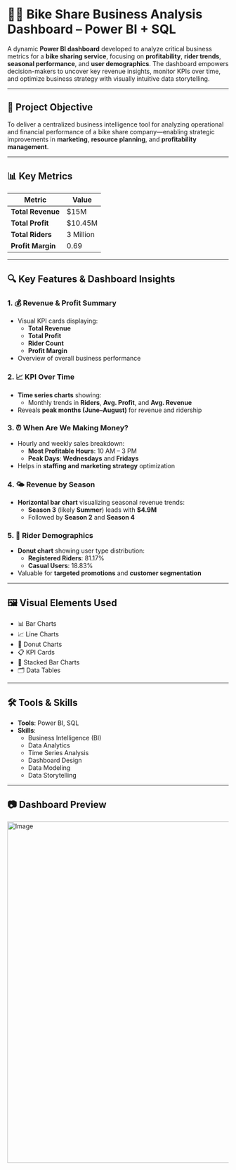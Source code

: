 # 🚴‍♂️ Bike Share Business Analysis Dashboard – Power BI + SQL

A dynamic **Power BI dashboard** developed to analyze critical business metrics for a **bike sharing service**, focusing on **profitability**, **rider trends**, **seasonal performance**, and **user demographics**. The dashboard empowers decision-makers to uncover key revenue insights, monitor KPIs over time, and optimize business strategy with visually intuitive data storytelling.

---

## 📌 Project Objective

To deliver a centralized business intelligence tool for analyzing operational and financial performance of a bike share company—enabling strategic improvements in **marketing**, **resource planning**, and **profitability management**.

---

## 📊 Key Metrics

| Metric            | Value     |
|-------------------|-----------|
| **Total Revenue** | $15M      |
| **Total Profit**  | $10.45M   |
| **Total Riders**  | 3 Million |
| **Profit Margin** | 0.69      |

---

## 🔍 Key Features & Dashboard Insights

### 1. 💰 Revenue & Profit Summary
- Visual KPI cards displaying:
  - **Total Revenue**
  - **Total Profit**
  - **Rider Count**
  - **Profit Margin**
- Overview of overall business performance

### 2. 📈 KPI Over Time
- **Time series charts** showing:
  - Monthly trends in **Riders**, **Avg. Profit**, and **Avg. Revenue**
- Reveals **peak months (June–August)** for revenue and ridership

### 3. ⏰ When Are We Making Money?
- Hourly and weekly sales breakdown:
  - **Most Profitable Hours**: 10 AM – 3 PM
  - **Peak Days**: **Wednesdays** and **Fridays**
- Helps in **staffing and marketing strategy** optimization

### 4. 🌤️ Revenue by Season
- **Horizontal bar chart** visualizing seasonal revenue trends:
  - **Season 3** (likely **Summer**) leads with **$4.9M**
  - Followed by **Season 2** and **Season 4**

### 5. 👤 Rider Demographics
- **Donut chart** showing user type distribution:
  - **Registered Riders**: 81.17%
  - **Casual Users**: 18.83%
- Valuable for **targeted promotions** and **customer segmentation**

---

## 🖼️ Visual Elements Used

- 📊 Bar Charts  
- 📈 Line Charts  
- 🍩 Donut Charts  
- 📋 KPI Cards  
- 🧮 Stacked Bar Charts  
- 🗂️ Data Tables  

---

## 🛠️ Tools & Skills

- **Tools**: Power BI, SQL  
- **Skills**:
  - Business Intelligence (BI)  
  - Data Analytics  
  - Time Series Analysis  
  - Dashboard Design  
  - Data Modeling  
  - Data Storytelling  

---

## 📷 Dashboard Preview

<img width="1344" height="777" alt="Image" src="https://github.com/user-attachments/assets/cb23c17e-e80e-47ab-b140-80ea6440e8d2" />
